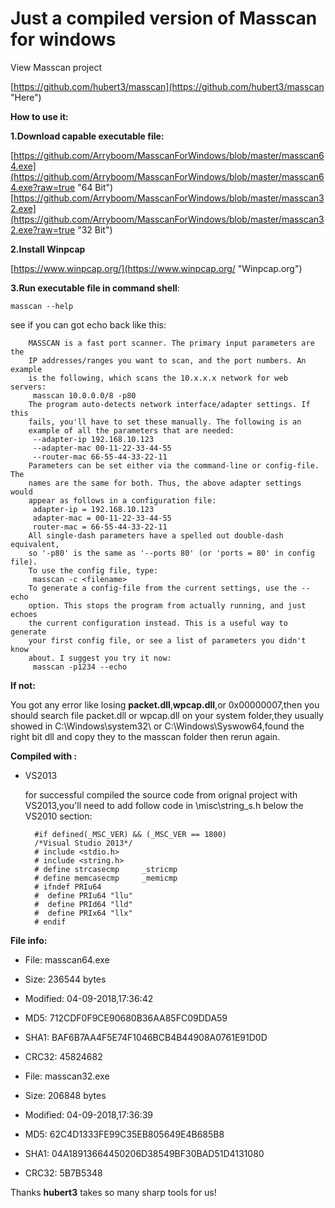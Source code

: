 # Just a compiled version of Masscan for windows

View Masscan project 

[https://github.com/hubert3/masscan](https://github.com/hubert3/masscan "Here")

**How to use it:**

**1.Download capable executable file:**

[https://github.com/Arryboom/MasscanForWindows/blob/master/masscan64.exe](https://github.com/Arryboom/MasscanForWindows/blob/master/masscan64.exe?raw=true "64 Bit")
[https://github.com/Arryboom/MasscanForWindows/blob/master/masscan32.exe](https://github.com/Arryboom/MasscanForWindows/blob/master/masscan32.exe?raw=true "32 Bit")

**2.Install Winpcap**

[https://www.winpcap.org/](https://www.winpcap.org/ "Winpcap.org")

**3.Run executable file in command shell**:

```
masscan --help
```

see if you can got echo back like this:

```
	MASSCAN is a fast port scanner. The primary input parameters are the
	IP addresses/ranges you want to scan, and the port numbers. An example
	is the following, which scans the 10.x.x.x network for web servers:
	 masscan 10.0.0.0/8 -p80
	The program auto-detects network interface/adapter settings. If this
	fails, you'll have to set these manually. The following is an
	example of all the parameters that are needed:
	 --adapter-ip 192.168.10.123
	 --adapter-mac 00-11-22-33-44-55
	 --router-mac 66-55-44-33-22-11
	Parameters can be set either via the command-line or config-file. The
	names are the same for both. Thus, the above adapter settings would
	appear as follows in a configuration file:
	 adapter-ip = 192.168.10.123
	 adapter-mac = 00-11-22-33-44-55
	 router-mac = 66-55-44-33-22-11
	All single-dash parameters have a spelled out double-dash equivalent,
	so '-p80' is the same as '--ports 80' (or 'ports = 80' in config file).
	To use the config file, type:
	 masscan -c <filename>
	To generate a config-file from the current settings, use the --echo
	option. This stops the program from actually running, and just echoes
	the current configuration instead. This is a useful way to generate
	your first config file, or see a list of parameters you didn't know
	about. I suggest you try it now:
	 masscan -p1234 --echo
```

**If not:**

You got any error like losing **packet.dll**,**wpcap.dll**,or 0x00000007,then you should search file packet.dll or wpcap.dll on your system folder,they usually showed in C:\Windows\system32\ or C:\Windows\Syswow64,found the right bit dll and copy they to the masscan folder then rerun again.

**Compiled with :** 

- VS2013

  for successful compiled the source code from orignal project with VS2013,you'll need to add follow code in \misc\string_s.h below the VS2010 section:

  ```
	#if defined(_MSC_VER) && (_MSC_VER == 1800)
	/*Visual Studio 2013*/
	# include <stdio.h>
	# include <string.h>
	# define strcasecmp     _stricmp
	# define memcasecmp     _memicmp
	# ifndef PRIu64
	#  define PRIu64 "llu"
	#  define PRId64 "lld"
	#  define PRIx64 "llx"
	# endif
  ```

**File info:** 

- File: masscan64.exe
- Size: 236544 bytes
- Modified: 04-09-2018,17\:36\:42
- MD5: 712CDF0F9CE90680B36AA85FC09DDA59
- SHA1: BAF6B7AA4F5E74F1046BCB4B44908A0761E91D0D
- CRC32: 45824682


- File: masscan32.exe
- Size: 206848 bytes
- Modified: 04-09-2018,17\:36\:39
- MD5: 62C4D1333FE99C35EB805649E4B685B8
- SHA1: 04A18913664450206D38549BF30BAD51D4131080
- CRC32: 5B7B5348

Thanks **hubert3** takes so many sharp tools for us!